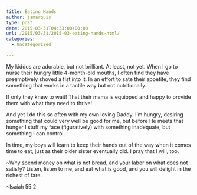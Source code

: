 ```yaml
---
title: Eating Hands
author: jsmarquis
type: post
date: 2015-03-31T04:33:00+00:00
url: /2015/03/31/2015-03-eating-hands-html/
categories:
  - Uncategorized

---
```

My kiddos are adorable, but not brilliant. At least, not yet. When I go to nurse their hungry little 4-month-old mouths, I often find they have preemptively shoved a fist into it. In an effort to sate their appetite, they find something that works in a tactile way but not nutritionally.

If only they knew to wait! That their mama is equipped and happy to provide them with what they need to thrive!

And yet I do this so often with my own loving Daddy. I&#8217;m hungry, desiring something that could very well be good for me, but before He meets that hunger I stuff my face (figuratively) with something inadequate, but something I can control.

In time, my boys will learn to keep their hands out of the way when it comes time to eat, just as their older sister eventually did. I pray that I will, too.

~Why spend money on what is not bread, and your labor on what does not
satisfy? Listen, listen to me, and eat what is good, and you will
delight in the richest of fare.

~Isaiah 55:2